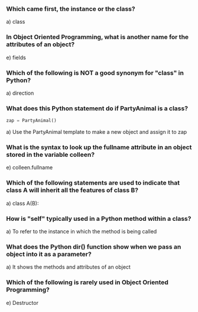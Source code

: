 ### Which came first, the instance or the class?
a) class

### In Object Oriented Programming, what is another name for the attributes of an object?
e) fields

### Which of the following is NOT a good synonym for "class" in Python?
a) direction

### What does this Python statement do if PartyAnimal is a class?
```python
zap = PartyAnimal()
```
a) Use the PartyAnimal template to make a new object and assign it to zap

### What is the syntax to look up the fullname attribute in an object stored in the variable colleen?
e) colleen.fullname

### Which of the following statements are used to indicate that class A will inherit all the features of class B?
a) class A(B):

### How is "self" typically used in a Python method within a class?
a) To refer to the instance in which the method is being called

### What does the Python dir() function show when we pass an object into it as a parameter?
a) It shows the methods and attributes of an object

### Which of the following is rarely used in Object Oriented Programming?
e) Destructor